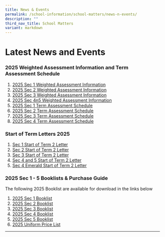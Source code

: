 ```yaml
---
title: News & Events
permalink: /school-information/school-matters/news-n-events/
description: ""
third_nav_title: School Matters
variant: markdown
---
```

# Latest News and Events

### 2025 Weighted Assessment Information and Term Assessment Schedule
1. [2025 Sec 1 Weighted Assessment Information](/files/Level%20Matters/S1/2025__Letter_to_parents_WA_Sec_1.pdf)
2. [2025 Sec 2 Weighted Assessment Information](/files/Level%20Matters/S2/2025__Letter_to_parents_WA_Sec_2.pdf)
3. [2025 Sec 3 Weighted Assessment Information](/files/Level%20Matters/S3/2025__Letter_to_parents_WA_Sec_3.pdf)
4. [2025 Sec 4n5 Weighted Assessment Information](/files/Level%20Matters/S4n5/2025__Letter_to_parents_WA_Sec_4n5.pdf)
5. [2025 Sec 1 Term Assessment Schedule](/files/Examination%20Timetables/2025%20Exam%20Timetables/Term%20Assessments/Sec_1_TA1_Schedule.pdf)
6.  [2025 Sec 2 Term Assessment Schedule](/files/Examination%20Timetables/2025%20Exam%20Timetables/Term%20Assessments/Sec_2_TA1_Schedule.pdf)
7.   [2025 Sec 3 Term Assessment Schedule](/files/Examination%20Timetables/2025%20Exam%20Timetables/Term%20Assessments/Sec_3_TA1_Schedule.pdf)
8.    [2025 Sec 4 Term Assessment Schedule](/files/Examination%20Timetables/2025%20Exam%20Timetables/Term%20Assessments/Sec_4_TA1_Schedule.pdf)


### Start of Term Letters 2025

1. [Sec 1 Start of Term 2 Letter](/files/Level%20Matters/S1/2025_Sec_1_Start_of_Term_2_Letter_Final.pdf)
2. [Sec 2 Start of Term 2 Letter](/files/Level%20Matters/S2/2025_Sec_2_Start_of_Term_2_Letter_final.pdf)
3. [Sec 3 Start of Term 2 Letter](/files/Level%20Matters/S3/2025_Sec_3_Start_of_Term_2_Letter.pdf)
4. [Sec 4 and 5 Start of Term 2 Letter](/files/Level%20Matters/S4n5/2025_Sec_45_Start_of_Term_2_Letter.pdf)
5. [Sec 4 Emerald Start of Term 2 Letter](/files/Level%20Matters/S4n5/2025_Sec_4_Emerald_Start_of_Term_2_Letter.pdf)


### 2025 Sec 1 - 5 Booklists &amp; Purchase Guide

The following 2025 Booklist are available for download in the links below
1. [2025 Sec 1 Booklist](/files/Book%20Lists/2025/S1_Booklist_2025.pdf)
2. [2025 Sec 2 Booklist](/files/Book%20Lists/2025/S2_Booklist_2025.pdf)
3. [2025 Sec 3 Booklist](/files/Book%20Lists/2025/S3_Booklist_2025.pdf)
4. [2025 Sec 4 Booklist](/files/Book%20Lists/2025/S4_Booklist_2025.pdf)
5. [2025 Sec 5 Booklist](/files/Book%20Lists/2025/S5_Booklist_2025.pdf)
6. [2025 Uniform Price List](/files/Book%20Lists/2025/Bowen_Sec_Uniform_Price_List.pdf)



<hr>